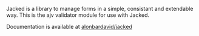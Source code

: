Jacked is a library to manage forms in a simple, consistant and extendable way.
This is the ajv validator module for use with Jacked.

Documentation is available at [alonbardavid/jacked](https://github.com/alonbardavid/jacked)
